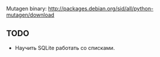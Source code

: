 Mutagen binary: http://packages.debian.org/sid/all/python-mutagen/download

TODO
----

- Научить SQLite работать со списками.
